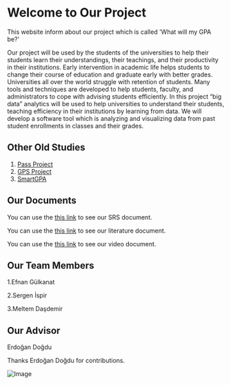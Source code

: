 # Welcome to Our Project

This website inform about our project which is called 'What will my GPA be?'

Our project will be used by the students of the universities to help their students learn their understandings, their teachings, and their productivity in their institutions. Early intervention in academic life helps students to change their course of education and graduate early with better grades. Universities all over the world struggle with retention of students. Many tools and techniques are developed to help students, faculty, and administrators to cope with advising students efficiently. In this project “big data” analytics will be used to help universities to understand their students, teaching efficiency in their institutions by learning from data. We will develop a software tool which is analyzing and visualizing data from past student enrollments in classes and their grades.

## Other Old Studies 
1. [Pass Project](http://www.umuc.edu/documents/upload/developing-data-driven-predictive-models-of-student-success-final.pdf)
2. [GPS Project](http://oie.gsu.edu/files/2014/04/Advisement-GPS.pdf)
3. [SmartGPA](http://studentlife.cs.dartmouth.edu/smartgpa.pdf)

## Our Documents
You can use the [this link](https://github.com/CankayaUniversity/ceng-407-408-project-what-will-my-gpa-be/wiki) to see our SRS document.

You can use the [this link](https://github.com/CankayaUniversity/ceng-407-408-project-what-will-my-gpa-be/wiki) to see our literature document.

You can use the [this link](https://youtube.com/...) to see our video document.

## Our Team Members

1.Efnan Gülkanat 

2.Sergen İspir

3.Meltem Daşdemir

## Our Advisor

Erdoğan Doğdu

Thanks Erdoğan Doğdu for contributions.

![Image](https://lh6.ggpht.com/MzDDJ73psbNWRNZ9da1hZECLena_E0kcTV2be6Fb-RbImjl_Vaf0eF0U5w3A7b2pZsHM=w300)
